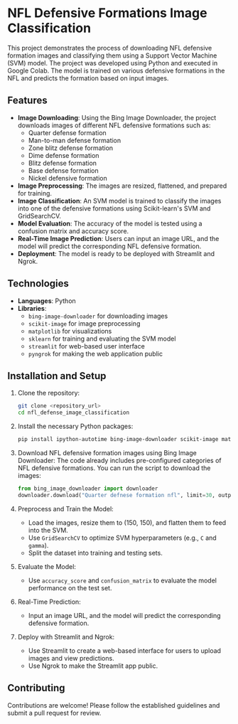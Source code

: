 
# NFL Defensive Formations Image Classification

This project demonstrates the process of downloading NFL defensive formation images and classifying them using a Support Vector Machine (SVM) model. The project was developed using Python and executed in Google Colab. The model is trained on various defensive formations in the NFL and predicts the formation based on input images.

## Features

- **Image Downloading**: Using the Bing Image Downloader, the project downloads images of different NFL defensive formations such as:
  - Quarter defense formation
  - Man-to-man defense formation
  - Zone blitz defense formation
  - Dime defense formation
  - Blitz defense formation
  - Base defense formation
  - Nickel defensive formation
- **Image Preprocessing**: The images are resized, flattened, and prepared for training.
- **Image Classification**: An SVM model is trained to classify the images into one of the defensive formations using Scikit-learn's SVM and GridSearchCV.
- **Model Evaluation**: The accuracy of the model is tested using a confusion matrix and accuracy score.
- **Real-Time Image Prediction**: Users can input an image URL, and the model will predict the corresponding NFL defensive formation.
- **Deployment**: The model is ready to be deployed with Streamlit and Ngrok.

## Technologies

- **Languages**: Python
- **Libraries**: 
  - `bing-image-downloader` for downloading images
  - `scikit-image` for image preprocessing
  - `matplotlib` for visualizations
  - `sklearn` for training and evaluating the SVM model
  - `streamlit` for web-based user interface
  - `pyngrok` for making the web application public

## Installation and Setup

1. Clone the repository:
   ```bash
   git clone <repository_url>
   cd nfl_defense_image_classification
   ```

2. Install the necessary Python packages:
   ```bash
   pip install ipython-autotime bing-image-downloader scikit-image matplotlib scikit-learn streamlit pyngrok
   ```

3. Download NFL defensive formation images using Bing Image Downloader:
   The code already includes pre-configured categories of NFL defensive formations. You can run the script to download the images:
   ```python
   from bing_image_downloader import downloader
   downloader.download("Quarter defnese formation nfl", limit=30, output_dir="images", adult_filter_off=True)
   ```

4. Preprocess and Train the Model:
   - Load the images, resize them to (150, 150), and flatten them to feed into the SVM.
   - Use `GridSearchCV` to optimize SVM hyperparameters (e.g., `C` and `gamma`).
   - Split the dataset into training and testing sets.

5. Evaluate the Model:
   - Use `accuracy_score` and `confusion_matrix` to evaluate the model performance on the test set.

6. Real-Time Prediction:
   - Input an image URL, and the model will predict the corresponding defensive formation.

7. Deploy with Streamlit and Ngrok:
   - Use Streamlit to create a web-based interface for users to upload images and view predictions.
   - Use Ngrok to make the Streamlit app public.

## Contributing

Contributions are welcome! Please follow the established guidelines and submit a pull request for review.
